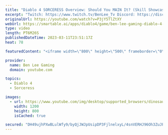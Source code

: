 ```yaml
---
title: "Diablo 4 SORCERESS Overview: Should You MAIN It? (Skill Showcase, Gameplay, Legendary Aspects)"
excerpt: "Twitch: https://www.twitch.tv/BenLee_Tv Discord: https://discord.gg/jJHnWqK9hC Twitter: https://twitter.com/BenLeeGaming ..."
originalUrl: https://youtube.com/watch?v=P3jY5TlZtXY
webUrl: https://smartable.ai/apps/diablo4/game/ben-lee-gaming-diablo-4-sorceress-overview-should-you-main-it-skill-showcase-gameplay-legendary-aspects/
type: video
length: PT6M26S
publishedDateTime: 2023-03-11T23:51:17Z
heat: 78

featuredContent: "<iframe width=\"800\" height=\"500\" frameborder=\"0\" src=\"https://www.youtube.com/embed/P3jY5TlZtXY\" allow=\"accelerometer; autoplay; encrypted-media; gyroscope; picture-in-picture\" allowfullscreen></iframe>"

provider:
  name: Ben Lee Gaming
  domain: youtube.com

topics:
  - Diablo 4
  - Sorceress

images:
  - url: https://www.youtube.com/img/desktop/supported_browsers/dinosaur.png
    width: 1200
    height: 800
    isCached: true

secured: "DH49ujhPXwBLulWfy9/byQjJWJpUsipDP3FjlnelxyL/4snVERHJ96Oh3ZuJPgd4YvR2H4jmhxQabXr/F6ftLa/zy+gOrmk426gVuVkKx/eeCM1eLqBOmFI/D7G/lNzmANqBpmUuYpQGH8FapwpE73sb8Bu5KOlb3sg+qVP3r2xYm8RslNRBnleMc+Ct5DlYe1WHmJ/5aFmdl09KcqMrnxv2SA8/rb9FnpvvvBLNt/d1kSk8O9INNZLFVh/wg5i8ztdOwBEnkPvEkVVAlbOgmPoFaRbpmAYGiiLVAWJMb12PjGQ9ri+eHure/xXIb3L085muuNqYRxbXTguzKJzYZxtSSoLEehfHJI4wDetdgdvS3eznb2fWhVKfStBXCWBv1uSq+YrLcnlXsV2jFLv2BT1B7wN6Xjh7QGHZG6K4on4=;WsDFh+UMmRNw/aYFZq8Xew=="
---
```


